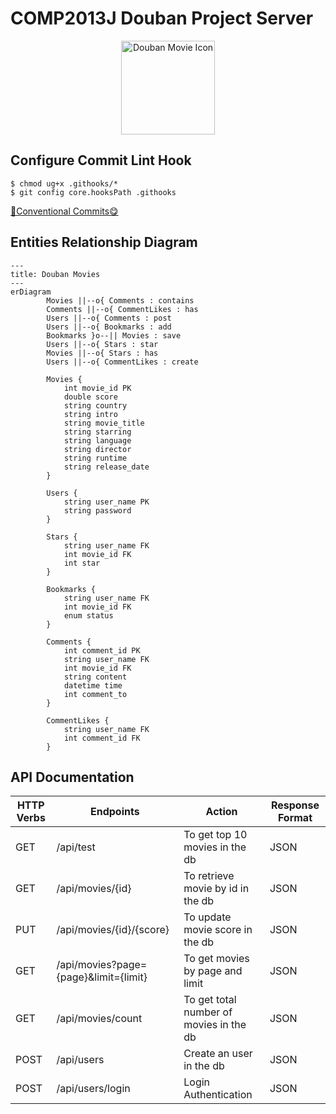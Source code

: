 # COMP2013J Douban Project Server

<p align="center">
  <img src="https://imgbed.codingkelvin.fun/uPic/film.png" alt="Douban Movie Icon" style="height:150px;" />
</p>

## Configure Commit Lint Hook

```shell
$ chmod ug+x .githooks/*
$ git config core.hooksPath .githooks
```

[🌈Conventional Commits😋](https://www.conventionalcommits.org/en/v1.0.0/)

## Entities Relationship Diagram

```mermaid
---
title: Douban Movies
---
erDiagram
		Movies ||--o{ Comments : contains
		Comments ||--o{ CommentLikes : has
		Users ||--o{ Comments : post
		Users ||--o{ Bookmarks : add
		Bookmarks }o--|| Movies : save
		Users ||--o{ Stars : star
		Movies ||--o{ Stars : has
		Users ||--o{ CommentLikes : create

		Movies {
			int movie_id PK
			double score
			string country
			string intro
			string movie_title
			string starring
			string language
			string director
			string runtime
			string release_date
		}
		
		Users {
			string user_name PK
			string password
		}
		
		Stars {
			string user_name FK
			int movie_id FK
			int star
		}
		
		Bookmarks {
			string user_name FK
			int movie_id FK
			enum status
		}
		
		Comments {
			int comment_id PK
			string user_name FK
			int movie_id FK
			string content
			datetime time
			int comment_to
		}
		
		CommentLikes {
			string user_name FK
			int comment_id FK
		}
```

## API Documentation

| HTTP Verbs | Endpoints                             | Action                                  | Response Format |
| ---------- | ------------------------------------- | --------------------------------------- | --------------- |
| GET        | /api/test                             | To get top 10 movies in the db          | JSON            |
| GET        | /api/movies/{id}                      | To retrieve movie by id in the db       | JSON            |
| PUT        | /api/movies/{id}/{score}              | To update movie score in the db         | JSON            |
| GET        | /api/movies?page={page}&limit={limit} | To get movies by page and limit         | JSON            |
| GET        | /api/movies/count                     | To get total number of movies in the db | JSON            |
| POST       | /api/users                            | Create an user in the db                | JSON            |
| POST       | /api/users/login                      | Login Authentication                    | JSON            |

